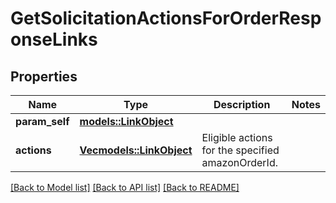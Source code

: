 # GetSolicitationActionsForOrderResponseLinks

## Properties

Name | Type | Description | Notes
------------ | ------------- | ------------- | -------------
**param_self** | [**models::LinkObject**](LinkObject.md) |  | 
**actions** | [**Vec<models::LinkObject>**](LinkObject.md) | Eligible actions for the specified amazonOrderId. | 

[[Back to Model list]](../README.md#documentation-for-models) [[Back to API list]](../README.md#documentation-for-api-endpoints) [[Back to README]](../README.md)


